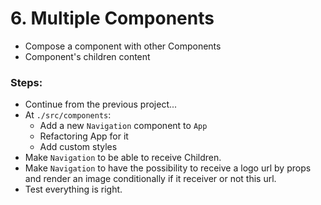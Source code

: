 # 6. Multiple Components

  * Compose a component with other Components
  * Component's children content
  

### Steps:

  * Continue from the previous project...
  * At `./src/components`:
    * Add a new `Navigation` component to `App`
    * Refactoring App for it
    * Add custom styles
  * Make `Navigation` to be able to receive Children.
  * Make `Navigation` to have the possibility to receive a logo url by props and render an image conditionally if it receiver or not this url.
  * Test everything is right.
